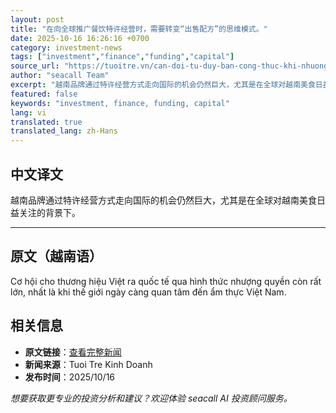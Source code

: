 ```yaml
---
layout: post
title: "在向全球推广餐饮特许经营时，需要转变“出售配方”的思维模式。"
date: 2025-10-16 16:26:16 +0700
category: investment-news
tags: ["investment","finance","funding","capital"]
source_url: "https://tuoitre.vn/can-doi-tu-duy-ban-cong-thuc-khi-nhuong-quyen-f-b-ra-the-gioi-20251016202934649.htm"
author: "seacall Team"
excerpt: "越南品牌通过特许经营方式走向国际的机会仍然巨大，尤其是在全球对越南美食日益关注的背景下。..."
featured: false
keywords: "investment, finance, funding, capital"
lang: vi
translated: true
translated_lang: zh-Hans
---
```


## 中文译文

越南品牌通过特许经营方式走向国际的机会仍然巨大，尤其是在全球对越南美食日益关注的背景下。

---

## 原文（越南语）

Cơ hội cho thương hiệu Việt ra quốc tế qua hình thức nhượng quyền còn rất lớn, nhất là khi thế giới ngày càng quan tâm đến ẩm thực Việt Nam.

## 相关信息

- **原文链接**：[查看完整新闻](https://tuoitre.vn/can-doi-tu-duy-ban-cong-thuc-khi-nhuong-quyen-f-b-ra-the-gioi-20251016202934649.htm)
- **新闻来源**：Tuoi Tre Kinh Doanh
- **发布时间**：2025/10/16

*想要获取更专业的投资分析和建议？欢迎体验 seacall AI 投资顾问服务。*